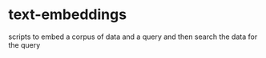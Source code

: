 # text-embeddings
scripts to embed a corpus of data and a query and then search the data for the query
